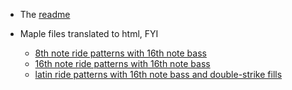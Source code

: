 * The [readme](README.md)

* Maple files translated to html, FYI
  * [8th note ride patterns with 16th note bass](markovride-abc.html) 
  * [16th note ride patterns with 16th note bass](markov16-abc.html)
  * [latin ride patterns with 16th note bass and double-strike fills](markovlatindouble-abc.html)

